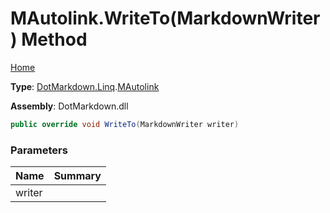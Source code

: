 # MAutolink\.WriteTo\(MarkdownWriter\) Method

[Home](../../../../README.md)

**Type**: [DotMarkdown.Linq](../../README.md)\.[MAutolink](../README.md)

**Assembly**: DotMarkdown\.dll

```csharp
public override void WriteTo(MarkdownWriter writer)
```

### Parameters

| Name | Summary |
| ---- | ------- |
| writer | |

